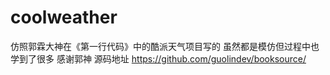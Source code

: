 # coolweather
仿照郭霖大神在《第一行代码》中的酷派天气项目写的 虽然都是模仿但过程中也学到了很多 感谢郭神
源码地址 https://github.com/guolindev/booksource/
